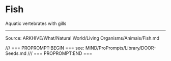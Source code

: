 # Fish

Aquatic vertebrates with gills

---
Source: ARKHIVE/What/Natural World/Living Organisms/Animals/Fish.md

/// === PROPROMPT:BEGIN ===
see: MIND/ProPrompts/Library/DOOR-Seeds.md
/// === PROPROMPT:END ===
